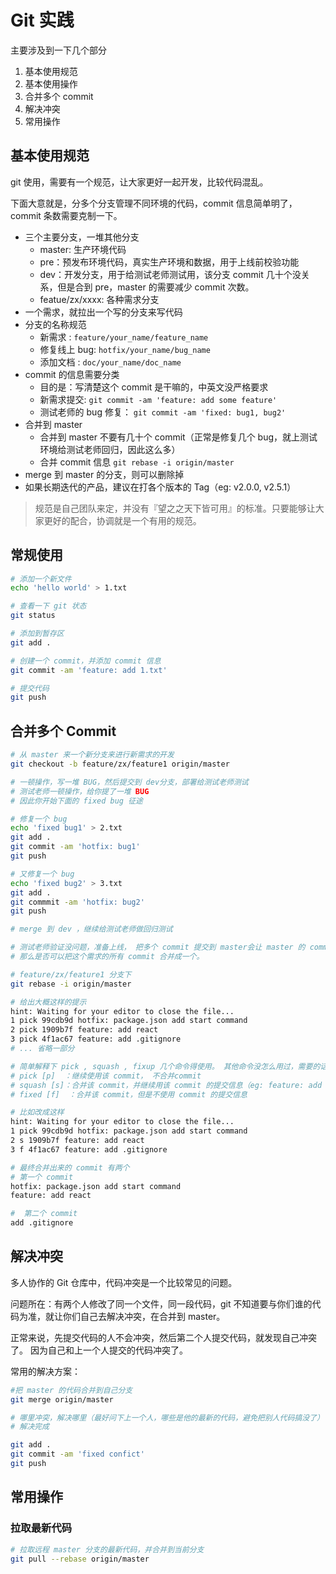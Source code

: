 # Git 实践

主要涉及到一下几个部分

1. 基本使用规范
2. 基本使用操作
3. 合并多个 commit
4. 解决冲突
5. 常用操作

## 基本使用规范

git 使用，需要有一个规范，让大家更好一起开发，比较代码混乱。

下面大意就是，分多个分支管理不同环境的代码，commit 信息简单明了， commit 条数需要克制一下。

- 三个主要分支，一堆其他分支
  - master: 生产环境代码
  - pre：预发布环境代码，真实生产环境和数据，用于上线前校验功能
  - dev：开发分支，用于给测试老师测试用，该分支 commit 几十个没关系，但是合到 pre，master 的需要减少 commit 次数。
  - featue/zx/xxxx: 各种需求分支
- 一个需求，就拉出一个写的分支来写代码
- 分支的名称规范
  - 新需求 : `feature/your_name/feature_name`
  - 修复线上 bug: `hotfix/your_name/bug_name`
  - 添加文档 : `doc/your_name/doc_name`
- commit 的信息需要分类
  - 目的是：写清楚这个 commit 是干嘛的，中英文没严格要求
  - 新需求提交: `git commit -am 'feature: add some feature'`
  - 测试老师的 bug 修复： `git commit -am 'fixed: bug1, bug2'`
- 合并到 master
  - 合并到 master 不要有几十个 commit（正常是修复几个 bug，就上测试环境给测试老师回归，因此这么多）
  - 合并 commit 信息 `git rebase -i origin/master`
- merge 到 master 的分支，则可以删除掉
- 如果长期迭代的产品，建议在打各个版本的 Tag（eg: v2.0.0, v2.5.1）

> 规范是自己团队来定，并没有『望之之天下皆可用』的标准。只要能够让大家更好的配合，协调就是一个有用的规范。

## 常规使用

```bash
# 添加一个新文件
echo 'hello world' > 1.txt

# 查看一下 git 状态
git status

# 添加到暂存区
git add .

# 创建一个 commit，并添加 commit 信息
git commit -am 'feature: add 1.txt'

# 提交代码
git push
```

## 合并多个 Commit

```bash
# 从 master 来一个新分支来进行新需求的开发
git checkout -b feature/zx/feature1 origin/master

# 一顿操作，写一堆 BUG，然后提交到 dev分支，部署给测试老师测试
# 测试老师一顿操作，给你提了一堆 BUG
# 因此你开始下面的 fixed bug 征途

# 修复一个 bug
echo 'fixed bug1' > 2.txt
git add .
git commit -am 'hotfix: bug1'
git push

# 又修复一个 bug
echo 'fixed bug2' > 3.txt
git add .
git commmit -am 'hotfix: bug2'
git push

# merge 到 dev ，继续给测试老师做回归测试

# 测试老师验证没问题，准备上线， 把多个 commit 提交到 master会让 master 的 commit 看起来很乱，不优雅。
# 那么是否可以把这个需求的所有 commit 合并成一个。

# feature/zx/feature1 分支下
git rebase -i origin/master

# 给出大概这样的提示
hint: Waiting for your editor to close the file...
1 pick 99cdb9d hotfix: package.json add start command
2 pick 1909b7f feature: add react
3 pick 4f1ac67 feature: add .gitignore
# ... 省略一部分

# 简单解释下 pick , squash , fixup 几个命令得使用。 其他命令没怎么用过，需要的话自己去了解下。
# pick [p]  ：继续使用该 commit， 不合并commit
# squash [s]：合并该 commit，并继续用该 commit 的提交信息（eg: feature: add react）
# fixed [f]  ：合并该 commit，但是不使用 commit 的提交信息

# 比如改成这样
hint: Waiting for your editor to close the file...
1 pick 99cdb9d hotfix: package.json add start command
2 s 1909b7f feature: add react
3 f 4f1ac67 feature: add .gitignore

# 最终合并出来的 commit 有两个
# 第一个 commit
hotfix: package.json add start command
feature: add react

#  第二个 commit
add .gitignore
```

## 解决冲突

多人协作的 Git 仓库中，代码冲突是一个比较常见的问题。

问题所在：有两个人修改了同一个文件，同一段代码，git 不知道要与你们谁的代码为准，就让你们自己去解决冲突，在合并到 master。

正常来说，先提交代码的人不会冲突，然后第二个人提交代码，就发现自己冲突了。 因为自己和上一个人提交的代码冲突了。

常用的解决方案：

```bash
#把 master 的代码合并到自己分支
git merge origin/master

# 哪里冲突，解决哪里（最好问下上一个人，哪些是他的最新的代码，避免把别人代码搞没了）
# 解决完成

git add .
git commit -am 'fixed confict'
git push

```

## 常用操作

### 拉取最新代码

```bash
# 拉取远程 master 分支的最新代码，并合并到当前分支
git pull --rebase origin/master
```

